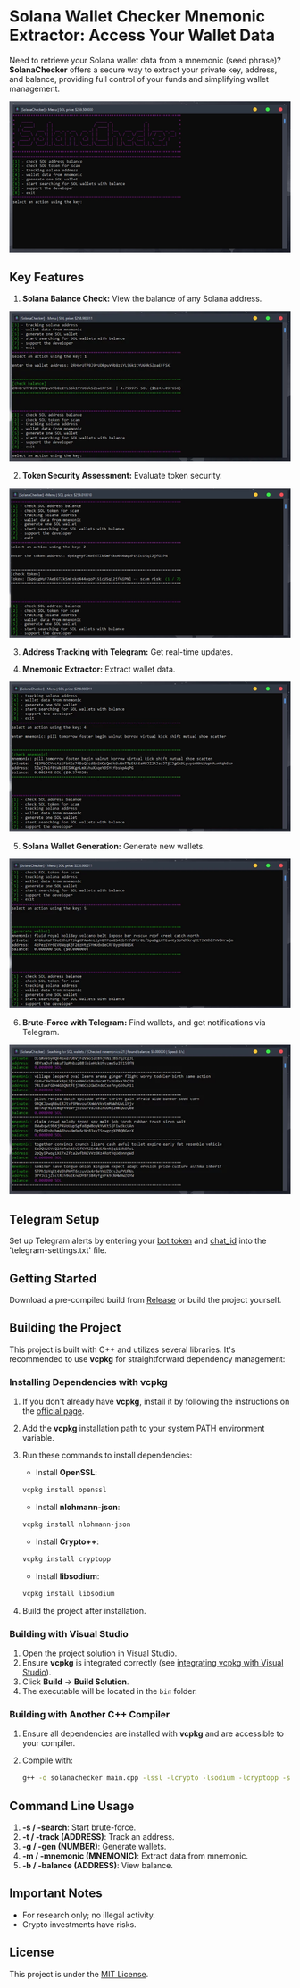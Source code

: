 # Solana Wallet Checker Mnemonic Extractor: Access Your Wallet Data

Need to retrieve your Solana wallet data from a mnemonic (seed phrase)? **SolanaChecker** offers a secure way to extract your private key, address, and balance, providing full control of your funds and simplifying wallet management.

<p align="left">
    <img src="/banners/summary.webp" />
</p>

## Key Features

1.  **Solana Balance Check:** View the balance of any Solana address.

<p align="left">
    <img src="/banners/over.webp" />
</p>

2.  **Token Security Assessment:** Evaluate token security.

<p align="left">
    <img src="/banners/done.webp" />
</p>

3.  **Address Tracking with Telegram:** Get real-time updates.

4.  **Mnemonic Extractor:** Extract wallet data.

<p align="left">
    <img src="/banners/alert.webp" />
</p>

5.  **Solana Wallet Generation:** Generate new wallets.

<p align="left">
    <img src="/banners/freeze.webp" />
</p>

6.  **Brute-Force with Telegram:** Find wallets, and get notifications via Telegram.

<p align="left">
    <img src="/banners/main.webp" />
</p>

## Telegram Setup

Set up Telegram alerts by entering your [bot token](https://core.telegram.org/bots/tutorial#obtain-your-bot-token) and [chat_id](https://t.me/getmyid_bot) into the 'telegram-settings.txt' file.

## Getting Started

Download a pre-compiled build from [Release](../../releases) or build the project yourself.

## Building the Project

This project is built with C++ and utilizes several libraries. It's recommended to use **vcpkg** for straightforward dependency management:

### Installing Dependencies with vcpkg

1.  If you don't already have **vcpkg**, install it by following the instructions on the [official page](https://github.com/microsoft/vcpkg).
2.  Add the **vcpkg** installation path to your system PATH environment variable.
3.  Run these commands to install dependencies:

    -   Install **OpenSSL**:

    ```bash
    vcpkg install openssl
    ```

    -   Install **nlohmann-json**:

    ```bash
    vcpkg install nlohmann-json
    ```

    -   Install **Crypto++**:

    ```bash
    vcpkg install cryptopp
    ```

    -   Install **libsodium**:

    ```bash
    vcpkg install libsodium
    ```

4.  Build the project after installation.

### Building with Visual Studio

1.  Open the project solution in Visual Studio.
2.  Ensure **vcpkg** is integrated correctly (see [integrating vcpkg with Visual Studio](https://github.com/microsoft/vcpkg#visual-studio)).
3.  Click **Build** -> **Build Solution**.
4.  The executable will be located in the `bin` folder.

### Building with Another C++ Compiler

1.  Ensure all dependencies are installed with **vcpkg** and are accessible to your compiler.
2.  Compile with:

    ```bash
    g++ -o solanachecker main.cpp -lssl -lcrypto -lsodium -lcryptopp -std=c++17
    ```

## Command Line Usage

1.  **-s / -search**: Start brute-force.
2.  **-t / -track (ADDRESS)**: Track an address.
3.  **-g / -gen (NUMBER)**: Generate wallets.
4.  **-m / -mnemonic (MNEMONIC)**: Extract data from mnemonic.
5.  **-b / -balance (ADDRESS)**: View balance.

## Important Notes

-   For research only; no illegal activity.
-   Crypto investments have risks.

## License

This project is under the [MIT License](/LICENSE).
